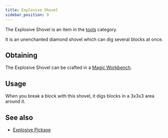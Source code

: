 ```yaml
---
title: Explosive Shovel
sidebar_position: 9
---
```


The Explosive Shovel is an item in the [tools](Tools) category.

It is an unenchanted diamond shovel which can dig several blocks at once.

## Obtaining

The Explosive Shovel can be crafted in a [Magic Workbench](Magic-Workbench).

## Usage

When you break a block with this shovel, it digs blocks in a 3x3x3 area around it.

## See also

* [Explosive Pickaxe](Explosive-Pickaxe)
